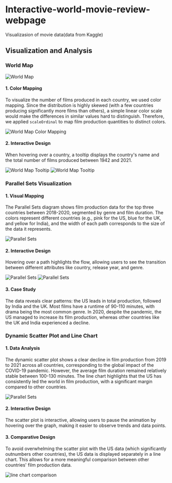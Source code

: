 # Interactive-world-movie-review-webpage
Visualizasion of movie data(data from Kaggle)



## Visualization and Analysis

### World Map

![World Map](asset/0.png)

#### 1. Color Mapping
To visualize the number of films produced in each country, we used color mapping. Since the distribution is highly skewed (with a few countries producing significantly more films than others), a simple linear color scale would make the differences in similar values hard to distinguish. Therefore, we applied `scaleOrdinal` to map film production quantities to distinct colors.

![World Map Color Mapping](asset/1.png)

#### 2. Interactive Design
When hovering over a country, a tooltip displays the country's name and the total number of films produced between 1942 and 2021.

![World Map Tooltip](asset/2.png)
![World Map Tooltip](asset/3.png)

### Parallel Sets Visualization

#### 1. Visual Mapping
The Parallel Sets diagram shows film production data for the top three countries between 2018-2020, segmented by genre and film duration. The colors represent different countries (e.g., pink for the US, blue for the UK, and yellow for India), and the width of each path corresponds to the size of the data it represents.

![Parallel Sets](asset/4.png)

#### 2. Interactive Design
Hovering over a path highlights the flow, allowing users to see the transition between different attributes like country, release year, and genre.

![Parallel Sets](asset/5.png)
![Parallel Sets](asset/6.png)

#### 3. Case Study
The data reveals clear patterns: the US leads in total production, followed by India and the UK. Most films have a runtime of 90-110 minutes, with drama being the most common genre. In 2020, despite the pandemic, the US managed to increase its film production, whereas other countries like the UK and India experienced a decline.

### Dynamic Scatter Plot and Line Chart

#### 1. Data Analysis
The dynamic scatter plot shows a clear decline in film production from 2019 to 2021 across all countries, corresponding to the global impact of the COVID-19 pandemic. However, the average film duration remained relatively stable between 100-130 minutes. The line chart highlights that the US has consistently led the world in film production, with a significant margin compared to other countries.

![Parallel Sets](asset/7.png)

#### 2. Interactive Design
The scatter plot is interactive, allowing users to pause the animation by hovering over the graph, making it easier to observe trends and data points.

#### 3. Comparative Design
To avoid overwhelming the scatter plot with the US data (which significantly outnumbers other countries), the US data is displayed separately in a line chart. This allows for a more meaningful comparison between other countries' film production data.

![line chart comparison](asset/8.png)
